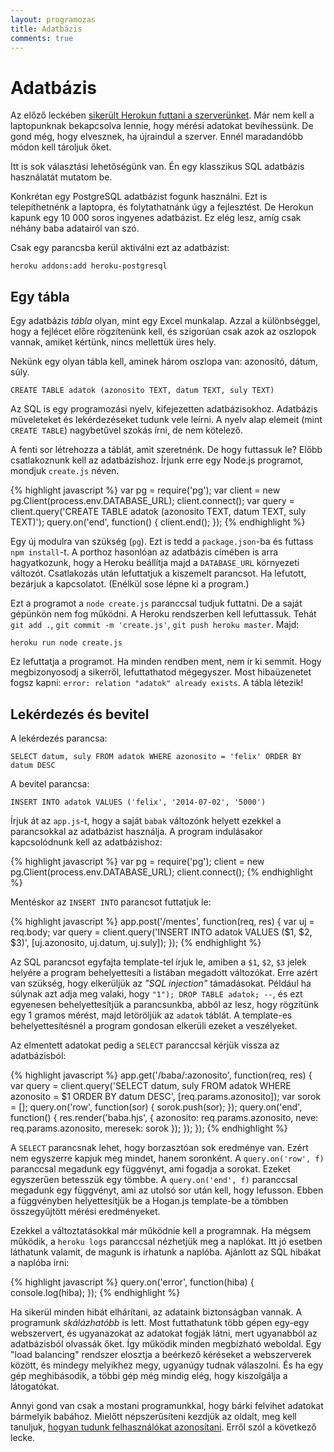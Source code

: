 ```yaml
---
layout: programozas
title: Adatbázis
comments: true
---
```


# Adatbázis

Az előző leckében [sikerült Herokun futtani a szerverünket](../5). Már nem kell a laptopunknak
bekapcsolva lennie, hogy mérési adatokat bevihessünk. De gond még, hogy elvesznek, ha újraindul a
szerver. Ennél maradandóbb módon kell tároljuk őket.

Itt is sok választási lehetőségünk van. Én egy klasszikus SQL adatbázis használatát mutatom be.

Konkrétan egy PostgreSQL adatbázist fogunk használni. Ezt is telepíthetnénk a laptopra, és folytathatnánk
úgy a fejlesztést. De Herokun kapunk egy 10 000 soros ingyenes adatbázist. Ez elég lesz, amíg csak
néhány baba adatairól van szó.

Csak egy parancsba kerül aktiválni ezt az adatbázist:

    heroku addons:add heroku-postgresql

## Egy tábla

Egy adatbázis _tábla_ olyan, mint egy Excel munkalap. Azzal a különbséggel, hogy a fejlécet előre
rögzítenünk kell, és szigorúan csak azok az oszlopok vannak, amiket kértünk, nincs mellettük üres hely.

Nekünk egy olyan tábla kell, aminek három oszlopa van: azonosító, dátum, súly.

    CREATE TABLE adatok (azonosito TEXT, datum TEXT, suly TEXT)

Az SQL is egy programozási nyelv, kifejezetten adatbázisokhoz. Adatbázis műveleteket és lekérdezéseket
tudunk vele leírni. A nyelv alap elemeit (mint `CREATE TABLE`) nagybetűvel szokás írni, de nem
kötelező.

A fenti sor létrehozza a táblát, amit szeretnénk. De hogy futtassuk le? Előbb csatlakoznunk kell az
adatbázishoz. Írjunk erre egy Node.js programot, mondjuk `create.js` néven.

{% highlight javascript %}
var pg = require('pg');
var client = new pg.Client(process.env.DATABASE_URL);
client.connect();
var query = client.query('CREATE TABLE adatok (azonosito TEXT, datum TEXT, suly TEXT)');
query.on('end', function() { client.end(); });
{% endhighlight %}

Egy új modulra van szükség (`pg`). Ezt is tedd a `package.json`-ba és futtass `npm install`-t.
A porthoz hasonlóan az adatbázis címében is arra hagyatkozunk, hogy a Heroku beállítja majd a
`DATABASE_URL` környezeti változót. Csatlakozás után lefuttatjuk a kiszemelt parancsot.
Ha lefutott, bezárjuk a kapcsolatot. (Enélkül sose lépne ki a program.)

Ezt a programot a `node create.js` paranccsal tudjuk futtatni. De a saját gépünkön nem fog működni.
A Heroku rendszerben kell lefuttassuk. Tehát `git add .`, `git commit -m 'create.js'`, `git push heroku master`.
Majd:

    heroku run node create.js

Ez lefuttatja a programot. Ha minden rendben ment, nem ír ki semmit.
Hogy megbizonyosodj a sikerről, lefuttathatod mégegyszer.
Most hibaüzenetet fogsz kapni: `error: relation "adatok" already exists`. A tábla létezik!

## Lekérdezés és bevitel

A lekérdezés parancsa:

    SELECT datum, suly FROM adatok WHERE azonosito = 'felix' ORDER BY datum DESC

A bevitel parancsa:

    INSERT INTO adatok VALUES ('felix', '2014-07-02', '5000')

Írjuk át az `app.js`-t, hogy a saját `babak` változónk helyett ezekkel a parancsokkal az adatbázist használja.
A program indulásakor kapcsolódnunk kell az adatbázishoz:

{% highlight javascript %}
var pg = require('pg');
client = new pg.Client(process.env.DATABASE_URL);
client.connect();
{% endhighlight %}

Mentéskor az `INSERT INTO` parancsot futtatjuk le:

{% highlight javascript %}
app.post('/mentes', function(req, res) {
  var uj = req.body;
  var query = client.query('INSERT INTO adatok VALUES ($1, $2, $3)', [uj.azonosito, uj.datum, uj.suly]);
});
{% endhighlight %}

Az SQL parancsot egyfajta template-tel írjuk le, amiben a `$1`, `$2`, `$3` jelek helyére a program behelyettesíti
a listában megadott változókat. Erre azért van szükség, hogy elkerüljük az _"SQL injection"_ támadásokat.
Például ha súlynak azt adja meg valaki, hogy `"1"); DROP TABLE adatok; --`, és ezt egyenesen behelyettesítjük a
parancsunkba, abból az lesz, hogy rögzítünk egy 1 gramos mérést, majd letöröljük az `adatok` táblát.
A template-es behelyettesítésnél a program gondosan elkerüli ezeket a veszélyeket.

Az elmentett adatokat pedig a `SELECT` paranccsal kérjük vissza az adatbázisból:

{% highlight javascript %}
app.get('/baba/:azonosito', function(req, res) {
  var query = client.query('SELECT datum, suly FROM adatok WHERE azonosito = $1 ORDER BY datum DESC', [req.params.azonosito]);
  var sorok = [];
  query.on('row', function(sor) {
    sorok.push(sor);
  });
  query.on('end', function() {
    res.render('baba.hjs', { azonosito: req.params.azonosito, neve: req.params.azonosito, meresek: sorok });
  });
});
{% endhighlight %}

A `SELECT` parancsnak lehet, hogy borzasztóan sok eredménye van. Ezért nem egyszerre kapjuk meg mindet, hanem soronként.
A `query.on('row', f)` paranccsal megadunk egy függvényt, ami fogadja a sorokat. Ezeket egyszerűen betesszük egy tömbbe.
A `query.on('end', f)` paranccsal megadunk egy függvényt, ami az utolsó sor után kell, hogy lefusson.
Ebben a függvényben helyettesítjük be a Hogan.js template-be a tömbben összegyűjtött mérési eredményeket.

Ezekkel a változtatásokkal már működnie kell a programnak. Ha mégsem működik, a `heroku logs` paranccsal nézhetjük meg
a naplókat. Itt jó esetben láthatunk valamit, de magunk is írhatunk a naplóba. Ajánlott az SQL hibákat a naplóba írni:

{% highlight javascript %}
  query.on('error', function(hiba) {
    console.log(hiba);
  });
{% endhighlight %}

Ha sikerül minden hibát elhárítani, az adataink biztonságban vannak.
A programunk _skálázhatóbb_ is lett. Most futtathatunk több gépen egy-egy webszervert, és ugyanazokat az adatokat
fogják látni, mert ugyanabból az adatbázisból olvassák őket. Így működik minden megbízható weboldal. Egy "load balancing"
rendszer elosztja a beérkező kéréseket a webszerverek között, és mindegy melyikhez megy, ugyanúgy tudnak válaszolni.
És ha egy gép meghibásodik, a többi gép még mindig elég, hogy kiszolgálja a látogatókat.

Annyi gond van csak a mostani programunkkal, hogy bárki felvihet adatokat bármelyik babához.
Mielőtt népszerűsíteni kezdjük az oldalt, meg kell tanuljuk, [hogyan tudunk felhasználókat azonosítani](../7).
Erről szól a következő lecke.
